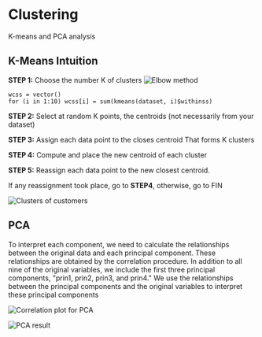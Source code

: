 # Clustering
K-means and PCA analysis

## K-Means Intuition

**STEP 1:** Choose the number K of clusters
![Elbow method]()
```
wcss = vector()
for (i in 1:10) wcss[i] = sum(kmeans(dataset, i)$withinss)
```
**STEP 2:** Select at random K points, the centroids (not necessarily from your dataset)

**STEP 3:** Assign each data point to the closes centroid That forms K clusters

**STEP 4:** Compute and place the new centroid of each cluster

**STEP 5:** Reassign each data point to the new closest centroid.

If any reassignment took place, go to **STEP4**, otherwise, go to FIN

![Clusters of customers]()


## PCA
To interpret each component, we need to calculate the relationships between the original data and each principal component.
These relationships are obtained by the correlation procedure. In addition to all nine of the original variables, we include the first three principal components, "prin1, prin2, prin3, and prin4." We use the relationships between the principal components and the original variables to interpret these principal components

![Correlation plot for PCA]()

![PCA result]()
